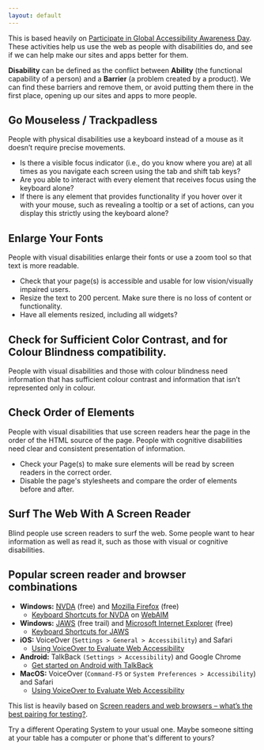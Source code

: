 ```yaml
---
layout: default
---
```


This is based heavily on [Participate in Global Accessibility Awareness Day](http://www.globalaccessibilityawarenessday.org/participate.html). These activities help us use the web as people with disabilities do, and see if we can help make our sites and apps better for them.

**Disability** can be defined as the conflict between **Ability** (the functional capability of a person) and a **Barrier** (a problem created by a product). We can find these barriers and remove them, or avoid putting them there in the first place, opening up our sites and apps to more people.

## Go Mouseless / Trackpadless

People with physical disabilities use a keyboard instead of a mouse as it doesn’t require precise movements.

* Is there a visible focus indicator (i.e., do you know where you are) at all times as you navigate each screen using the tab and shift tab keys?
* Are you able to interact with every element that receives focus using the keyboard alone?
* If there is any element that provides functionality if you hover over it with your mouse, such as revealing a tooltip or a set of actions, can you display this strictly using the keyboard alone?

## Enlarge Your Fonts

People with visual disabilities enlarge their fonts or use a zoom tool so that text is more readable.

* Check that your page(s) is accessible and usable for low vision/visually impaired users.
* Resize the text to 200 percent. Make sure there is no loss of content or functionality.
* Have all elements resized, including all widgets?

## Check for Sufficient Color Contrast, and for Colour Blindness compatibility.

People with visual disabilities and those with colour blindness need information that has sufficient colour contrast and information that isn’t represented only in colour.

## Check Order of Elements

People with visual disabilities that use screen readers hear the page in the order of the HTML source of the page. People with cognitive disabilities need clear and consistent presentation of information.

* Check your Page(s) to make sure elements will be read by screen readers in the correct order.
* Disable the page's stylesheets and compare the order of elements before and after.

## Surf The Web With A Screen Reader

Blind people use screen readers to surf the web. Some people want to hear information as well as read it, such as those with visual or cognitive disabilities.

## Popular screen reader and browser combinations

- **Windows:** [NVDA](https://www.nvaccess.org/) (free) and [Mozilla Firefox](https://www.mozilla.org/en-GB/firefox/new/) (free)
    -  [Keyboard Shortcuts for NVDA](http://webaim.org/resources/shortcuts/nvda) on [WebAIM](http://webaim.org/)
- **Windows:** [JAWS](http://www.freedomscientific.com/Downloads/JAWS) (free trail) and [Microsoft Internet Explorer](https://www.microsoft.com/en-za/download/internet-explorer.aspx) (free)
    - [Keyboard Shortcuts for JAWS](http://webaim.org/resources/shortcuts/jaws)
- **iOS:** VoiceOver (`Settings > General > Accessibility`) and Safari
    - [Using VoiceOver to Evaluate Web Accessibility](http://webaim.org/articles/voiceover/)
- **Android:** TalkBack `(Settings > Accessibility`) and Google Chrome
    - [Get started on Android with TalkBack](https://support.google.com/accessibility/android/answer/6283677?hl=en)
- **MacOS:** VoiceOver (`Command-F5` or `System Preferences > Accessibility`) and Safari
    - [Using VoiceOver to Evaluate Web Accessibility](http://webaim.org/articles/voiceover/)

This list is heavily based on [Screen readers and web browsers – what’s the best pairing for testing?](http://hollier.info/browserpairing/).

Try a different Operating System to your usual one. Maybe someone sitting at your table has a computer or phone that's different to yours?
